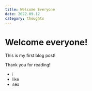 ```yaml
---
title: Welcome Everyone
date: 2022.09.12
category: thoughts
---
```


# Welcome everyone!

This is my first blog post!

Thank you for reading!

- i
- like
- sex
